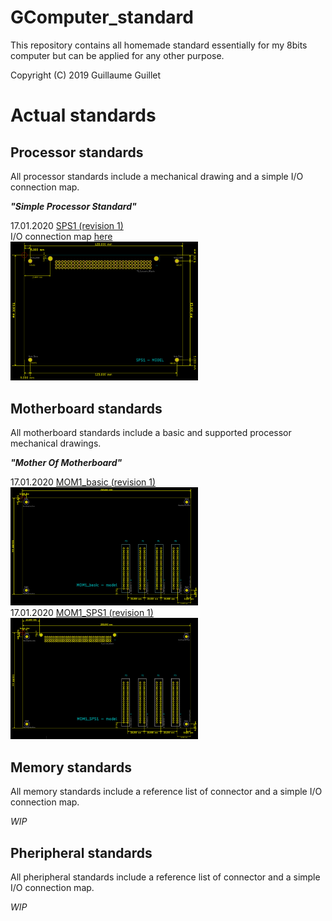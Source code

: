 # GComputer_standard
This repository contains all homemade standard essentially for my 8bits computer but can be applied for any other purpose.

Copyright (C) 2019 Guillaume Guillet

# Actual standards

## Processor standards
All processor standards include a mechanical drawing and a simple I/O connection map. 

***"Simple Processor Standard"***

17.01.2020 [SPS1 (revision 1)](SPS1/)\
I/O connection map [here](SPS1/connection.txt)\
<img src="SPS1/images/SPS1.png" alt="SPS1_image" width="300"/>

## Motherboard standards
All motherboard standards include a basic and supported processor mechanical drawings. 

***"Mother Of Motherboard"***

17.01.2020 [MOM1_basic (revision 1)](MOM1/)\
<img src="MOM1/images/MOM1_basic.png" alt="MOM1_SPS1_image" width="300"/>\
17.01.2020 [MOM1_SPS1 (revision 1)](MOM1/)\
<img src="MOM1/images/MOM1_SPS1.png" alt="MOM1_SPS1_image" width="300"/>

## Memory standards
All memory standards include a reference list of connector and a simple I/O connection map.

*WIP*

## Pheripheral standards
All pheripheral standards include a reference list of connector and a simple I/O connection map.

*WIP*
